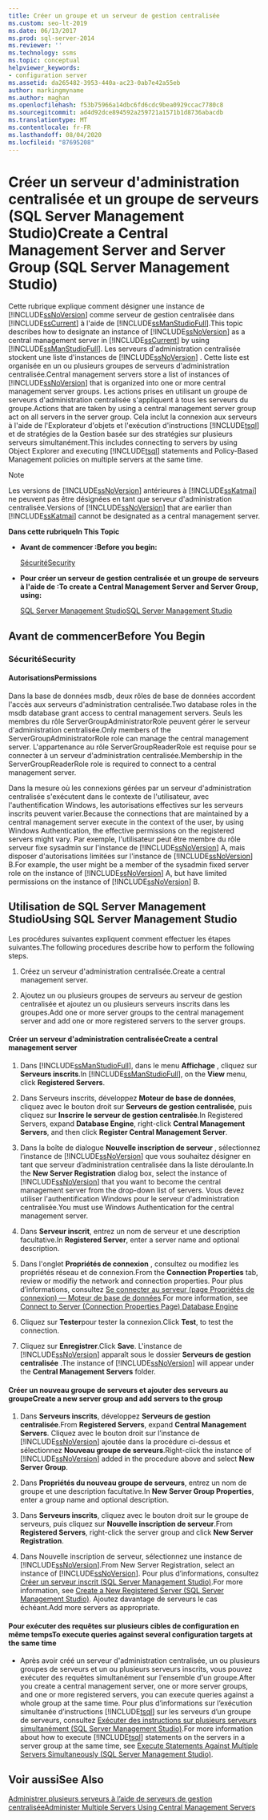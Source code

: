 ```yaml
---
title: Créer un groupe et un serveur de gestion centralisée
ms.custom: seo-lt-2019
ms.date: 06/13/2017
ms.prod: sql-server-2014
ms.reviewer: ''
ms.technology: ssms
ms.topic: conceptual
helpviewer_keywords:
- configuration server
ms.assetid: da265482-3953-440a-ac23-0ab7e42a55eb
author: markingmyname
ms.author: maghan
ms.openlocfilehash: f53b75966a14dbc6fd6cdc9bea0929ccac7780c8
ms.sourcegitcommit: ad4d92dce894592a259721a1571b1d8736abacdb
ms.translationtype: MT
ms.contentlocale: fr-FR
ms.lasthandoff: 08/04/2020
ms.locfileid: "87695208"
---
```

# <a name="create-a-central-management-server-and-server-group-sql-server-management-studio"></a><span data-ttu-id="f5b08-102">Créer un serveur d'administration centralisée et un groupe de serveurs (SQL Server Management Studio)</span><span class="sxs-lookup"><span data-stu-id="f5b08-102">Create a Central Management Server and Server Group (SQL Server Management Studio)</span></span>
  <span data-ttu-id="f5b08-103">Cette rubrique explique comment désigner une instance de [!INCLUDE[ssNoVersion](../../includes/ssnoversion-md.md)] comme serveur de gestion centralisée dans [!INCLUDE[ssCurrent](../../includes/sscurrent-md.md)] à l'aide de [!INCLUDE[ssManStudioFull](../../includes/ssmanstudiofull-md.md)].</span><span class="sxs-lookup"><span data-stu-id="f5b08-103">This topic describes how to designate an instance of [!INCLUDE[ssNoVersion](../../includes/ssnoversion-md.md)] as a central management server in [!INCLUDE[ssCurrent](../../includes/sscurrent-md.md)] by using [!INCLUDE[ssManStudioFull](../../includes/ssmanstudiofull-md.md)].</span></span> <span data-ttu-id="f5b08-104">Les serveurs d'administration centralisée stockent une liste d'instances de [!INCLUDE[ssNoVersion](../../includes/ssnoversion-md.md)] . Cette liste est organisée en un ou plusieurs groupes de serveurs d'administration centralisée.</span><span class="sxs-lookup"><span data-stu-id="f5b08-104">Central management servers store a list of instances of [!INCLUDE[ssNoVersion](../../includes/ssnoversion-md.md)] that is organized into one or more central management server groups.</span></span> <span data-ttu-id="f5b08-105">Les actions prises en utilisant un groupe de serveurs d'administration centralisée s'appliquent à tous les serveurs du groupe.</span><span class="sxs-lookup"><span data-stu-id="f5b08-105">Actions that are taken by using a central management server group act on all servers in the server group.</span></span> <span data-ttu-id="f5b08-106">Cela inclut la connexion aux serveurs à l'aide de l'Explorateur d'objets et l'exécution d'instructions [!INCLUDE[tsql](../../includes/tsql-md.md)] et de stratégies de la Gestion basée sur des stratégies sur plusieurs serveurs simultanément.</span><span class="sxs-lookup"><span data-stu-id="f5b08-106">This includes connecting to servers by using Object Explorer and executing [!INCLUDE[tsql](../../includes/tsql-md.md)] statements and Policy-Based Management policies on multiple servers at the same time.</span></span>  
  
> [!NOTE]  
>  <span data-ttu-id="f5b08-107">Les versions de [!INCLUDE[ssNoVersion](../../includes/ssnoversion-md.md)] antérieures à [!INCLUDE[ssKatmai](../../includes/sskatmai-md.md)] ne peuvent pas être désignées en tant que serveur d'administration centralisée.</span><span class="sxs-lookup"><span data-stu-id="f5b08-107">Versions of [!INCLUDE[ssNoVersion](../../includes/ssnoversion-md.md)] that are earlier than [!INCLUDE[ssKatmai](../../includes/sskatmai-md.md)] cannot be designated as a central management server.</span></span>  
  
 <span data-ttu-id="f5b08-108">**Dans cette rubrique**</span><span class="sxs-lookup"><span data-stu-id="f5b08-108">**In This Topic**</span></span>  
  
-   <span data-ttu-id="f5b08-109">**Avant de commencer :**</span><span class="sxs-lookup"><span data-stu-id="f5b08-109">**Before you begin:**</span></span>  
  
     [<span data-ttu-id="f5b08-110">Sécurité</span><span class="sxs-lookup"><span data-stu-id="f5b08-110">Security</span></span>](#Security)  
  
-   <span data-ttu-id="f5b08-111">**Pour créer un serveur de gestion centralisée et un groupe de serveurs à l'aide de :**</span><span class="sxs-lookup"><span data-stu-id="f5b08-111">**To create a Central Management Server and Server Group, using:**</span></span>  
  
     [<span data-ttu-id="f5b08-112">SQL Server Management Studio</span><span class="sxs-lookup"><span data-stu-id="f5b08-112">SQL Server Management Studio</span></span>](#SSMSProcedure)  
  
##  <a name="before-you-begin"></a><a name="BeforeYouBegin"></a> <span data-ttu-id="f5b08-113">Avant de commencer</span><span class="sxs-lookup"><span data-stu-id="f5b08-113">Before You Begin</span></span>  
  
###  <a name="security"></a><a name="Security"></a> <span data-ttu-id="f5b08-114">Sécurité</span><span class="sxs-lookup"><span data-stu-id="f5b08-114">Security</span></span>  
  
####  <a name="permissions"></a><a name="Permissions"></a> <span data-ttu-id="f5b08-115">Autorisations</span><span class="sxs-lookup"><span data-stu-id="f5b08-115">Permissions</span></span>  
 <span data-ttu-id="f5b08-116">Dans la base de données msdb, deux rôles de base de données accordent l'accès aux serveurs d'administration centralisée.</span><span class="sxs-lookup"><span data-stu-id="f5b08-116">Two database roles in the msdb database grant access to central management servers.</span></span> <span data-ttu-id="f5b08-117">Seuls les membres du rôle ServerGroupAdministratorRole peuvent gérer le serveur d'administration centralisée.</span><span class="sxs-lookup"><span data-stu-id="f5b08-117">Only members of the ServerGroupAdministratorRole role can manage the central management server.</span></span> <span data-ttu-id="f5b08-118">L'appartenance au rôle ServerGroupReaderRole est requise pour se connecter à un serveur d'administration centralisée.</span><span class="sxs-lookup"><span data-stu-id="f5b08-118">Membership in the ServerGroupReaderRole role is required to connect to a central management server.</span></span>  
  
 <span data-ttu-id="f5b08-119">Dans la mesure où les connexions gérées par un serveur d'administration centralisée s'exécutent dans le contexte de l'utilisateur, avec l'authentification Windows, les autorisations effectives sur les serveurs inscrits peuvent varier.</span><span class="sxs-lookup"><span data-stu-id="f5b08-119">Because the connections that are maintained by a central management server execute in the context of the user, by using Windows Authentication, the effective permissions on the registered servers might vary.</span></span> <span data-ttu-id="f5b08-120">Par exemple, l'utilisateur peut être membre du rôle serveur fixe sysadmin sur l'instance de [!INCLUDE[ssNoVersion](../../includes/ssnoversion-md.md)] A, mais disposer d'autorisations limitées sur l'instance de [!INCLUDE[ssNoVersion](../../includes/ssnoversion-md.md)] B.</span><span class="sxs-lookup"><span data-stu-id="f5b08-120">For example, the user might be a member of the sysadmin fixed server role on the instance of [!INCLUDE[ssNoVersion](../../includes/ssnoversion-md.md)] A, but have limited permissions on the instance of [!INCLUDE[ssNoVersion](../../includes/ssnoversion-md.md)] B.</span></span>  
  
##  <a name="using-sql-server-management-studio"></a><a name="SSMSProcedure"></a> <span data-ttu-id="f5b08-121">Utilisation de SQL Server Management Studio</span><span class="sxs-lookup"><span data-stu-id="f5b08-121">Using SQL Server Management Studio</span></span>  
 <span data-ttu-id="f5b08-122">Les procédures suivantes expliquent comment effectuer les étapes suivantes.</span><span class="sxs-lookup"><span data-stu-id="f5b08-122">The following procedures describe how to perform the following steps.</span></span>  
  
1.  <span data-ttu-id="f5b08-123">Créez un serveur d'administration centralisée.</span><span class="sxs-lookup"><span data-stu-id="f5b08-123">Create a central management server.</span></span>  
  
2.  <span data-ttu-id="f5b08-124">Ajoutez un ou plusieurs groupes de serveurs au serveur de gestion centralisée et ajoutez un ou plusieurs serveurs inscrits dans les groupes.</span><span class="sxs-lookup"><span data-stu-id="f5b08-124">Add one or more server groups to the central management server and add one or more registered servers to the server groups.</span></span>  
  
#### <a name="create-a-central-management-server"></a><span data-ttu-id="f5b08-125">Créer un serveur d'administration centralisée</span><span class="sxs-lookup"><span data-stu-id="f5b08-125">Create a central management server</span></span>  
  
1.  <span data-ttu-id="f5b08-126">Dans [!INCLUDE[ssManStudioFull](../../includes/ssmanstudiofull-md.md)], dans le menu **Affichage** , cliquez sur **Serveurs inscrits**.</span><span class="sxs-lookup"><span data-stu-id="f5b08-126">In [!INCLUDE[ssManStudioFull](../../includes/ssmanstudiofull-md.md)], on the **View** menu, click **Registered Servers**.</span></span>  
  
2.  <span data-ttu-id="f5b08-127">Dans Serveurs inscrits, développez **Moteur de base de données**, cliquez avec le bouton droit sur **Serveurs de gestion centralisée**, puis cliquez sur **Inscrire le serveur de gestion centralisée**.</span><span class="sxs-lookup"><span data-stu-id="f5b08-127">In Registered Servers, expand **Database Engine**, right-click **Central Management Servers**, and then  click **Register Central Management Server**.</span></span>  
  
3.  <span data-ttu-id="f5b08-128">Dans la boîte de dialogue **Nouvelle inscription de serveur** , sélectionnez l’instance de [!INCLUDE[ssNoVersion](../../includes/ssnoversion-md.md)] que vous souhaitez désigner en tant que serveur d’administration centralisée dans la liste déroulante.</span><span class="sxs-lookup"><span data-stu-id="f5b08-128">In the **New Server Registration** dialog box, select the instance of [!INCLUDE[ssNoVersion](../../includes/ssnoversion-md.md)] that you want to become the central management server from the drop-down list of servers.</span></span> <span data-ttu-id="f5b08-129">Vous devez utiliser l'authentification Windows pour le serveur d'administration centralisée.</span><span class="sxs-lookup"><span data-stu-id="f5b08-129">You must use Windows Authentication for the central management server.</span></span>  
  
4.  <span data-ttu-id="f5b08-130">Dans **Serveur inscrit**, entrez un nom de serveur et une description facultative.</span><span class="sxs-lookup"><span data-stu-id="f5b08-130">In **Registered Server**, enter a server name and optional description.</span></span>  
  
5.  <span data-ttu-id="f5b08-131">Dans l'onglet **Propriétés de connexion** , consultez ou modifiez les propriétés réseau et de connexion.</span><span class="sxs-lookup"><span data-stu-id="f5b08-131">From the **Connection Properties** tab, review or modifiy the network  and connection properties.</span></span> <span data-ttu-id="f5b08-132">Pour plus d’informations, consultez [Se connecter au serveur &#40;page Propriétés de connexion&#41; — Moteur de base de données](../f1-help/connect-to-server-connection-properties-page-database-engine.md).</span><span class="sxs-lookup"><span data-stu-id="f5b08-132">For more information, see [Connect to Server &#40;Connection Properties Page&#41; Database Engine](../f1-help/connect-to-server-connection-properties-page-database-engine.md)</span></span>  
  
6.  <span data-ttu-id="f5b08-133">Cliquez sur **Tester**pour tester la connexion.</span><span class="sxs-lookup"><span data-stu-id="f5b08-133">Click **Test**, to test the connection.</span></span>  
  
7.  <span data-ttu-id="f5b08-134">Cliquez sur **Enregistrer**.</span><span class="sxs-lookup"><span data-stu-id="f5b08-134">Click **Save**.</span></span> <span data-ttu-id="f5b08-135">L'instance de [!INCLUDE[ssNoVersion](../../includes/ssnoversion-md.md)] apparaît sous le dossier **Serveurs de gestion centralisée** .</span><span class="sxs-lookup"><span data-stu-id="f5b08-135">The instance of [!INCLUDE[ssNoVersion](../../includes/ssnoversion-md.md)] will appear under the **Central Management Servers** folder.</span></span>  
  
#### <a name="create-a-new-server-group-and-add-servers-to-the-group"></a><span data-ttu-id="f5b08-136">Créer un nouveau groupe de serveurs et ajouter des serveurs au groupe</span><span class="sxs-lookup"><span data-stu-id="f5b08-136">Create a new server group and add servers to the group</span></span>  
  
1.  <span data-ttu-id="f5b08-137">Dans **Serveurs inscrits**, développez **Serveurs de gestion centralisée**.</span><span class="sxs-lookup"><span data-stu-id="f5b08-137">From **Registered Servers**, expand **Central Management Servers**.</span></span> <span data-ttu-id="f5b08-138">Cliquez avec le bouton droit sur l’instance de [!INCLUDE[ssNoVersion](../../includes/ssnoversion-md.md)] ajoutée dans la procédure ci-dessus et sélectionnez **Nouveau groupe de serveurs**.</span><span class="sxs-lookup"><span data-stu-id="f5b08-138">Right-click the instance of [!INCLUDE[ssNoVersion](../../includes/ssnoversion-md.md)] added in the procedure above and select **New Server Group**.</span></span>  
  
2.  <span data-ttu-id="f5b08-139">Dans **Propriétés du nouveau groupe de serveurs**, entrez un nom de groupe et une description facultative.</span><span class="sxs-lookup"><span data-stu-id="f5b08-139">In **New Server Group Properties**, enter a group name and optional description.</span></span>  
  
3.  <span data-ttu-id="f5b08-140">Dans **Serveurs inscrits**, cliquez avec le bouton droit sur le groupe de serveurs, puis cliquez sur **Nouvelle inscription de serveur**.</span><span class="sxs-lookup"><span data-stu-id="f5b08-140">From **Registered Servers**, right-click the server group and click **New Server Registration**.</span></span>  
  
4.  <span data-ttu-id="f5b08-141">Dans Nouvelle inscription de serveur, sélectionnez une instance de [!INCLUDE[ssNoVersion](../../includes/ssnoversion-md.md)].</span><span class="sxs-lookup"><span data-stu-id="f5b08-141">From New Server Registration, select an instance of [!INCLUDE[ssNoVersion](../../includes/ssnoversion-md.md)].</span></span> <span data-ttu-id="f5b08-142">Pour plus d’informations, consultez [Créer un serveur inscrit &#40;SQL Server Management Studio&#41;](create-a-new-registered-server-sql-server-management-studio.md).</span><span class="sxs-lookup"><span data-stu-id="f5b08-142">For more information, see [Create a New Registered Server &#40;SQL Server Management Studio&#41;](create-a-new-registered-server-sql-server-management-studio.md).</span></span> <span data-ttu-id="f5b08-143">Ajoutez davantage de serveurs le cas échéant.</span><span class="sxs-lookup"><span data-stu-id="f5b08-143">Add more servers as appropriate.</span></span>  
  
#### <a name="to-execute-queries-against-several-configuration-targets-at-the-same-time"></a><span data-ttu-id="f5b08-144">Pour exécuter des requêtes sur plusieurs cibles de configuration en même temps</span><span class="sxs-lookup"><span data-stu-id="f5b08-144">To execute queries against several configuration targets at the same time</span></span>  
  
-   <span data-ttu-id="f5b08-145">Après avoir créé un serveur d'administration centralisée, un ou plusieurs groupes de serveurs et un ou plusieurs serveurs inscrits, vous pouvez exécuter des requêtes simultanément sur l'ensemble d'un groupe.</span><span class="sxs-lookup"><span data-stu-id="f5b08-145">After you create a central management server, one or more server groups, and one or more registered servers, you can execute queries against a whole group at the same time.</span></span> <span data-ttu-id="f5b08-146">Pour plus d’informations sur l’exécution simultanée d’instructions [!INCLUDE[tsql](../../includes/tsql-md.md)] sur les serveurs d’un groupe de serveurs, consultez [Exécuter des instructions sur plusieurs serveurs simultanément &#40;SQL Server Management Studio&#41;](execute-statements-against-multiple-servers-simultaneously.md).</span><span class="sxs-lookup"><span data-stu-id="f5b08-146">For more information about how to execute [!INCLUDE[tsql](../../includes/tsql-md.md)] statements on the servers in a server group at the same time, see [Execute Statements Against Multiple Servers Simultaneously &#40;SQL Server Management Studio&#41;](execute-statements-against-multiple-servers-simultaneously.md).</span></span>  
  
## <a name="see-also"></a><span data-ttu-id="f5b08-147">Voir aussi</span><span class="sxs-lookup"><span data-stu-id="f5b08-147">See Also</span></span>  
 [<span data-ttu-id="f5b08-148">Administrer plusieurs serveurs à l’aide de serveurs de gestion centralisée</span><span class="sxs-lookup"><span data-stu-id="f5b08-148">Administer Multiple Servers Using Central Management Servers</span></span>](../../relational-databases/administer-multiple-servers-using-central-management-servers.md)  
  
  
